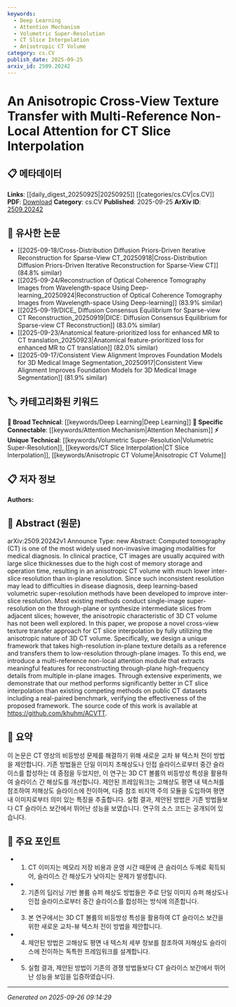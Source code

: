 ```yaml
---
keywords:
  - Deep Learning
  - Attention Mechanism
  - Volumetric Super-Resolution
  - CT Slice Interpolation
  - Anisotropic CT Volume
category: cs.CV
publish_date: 2025-09-25
arxiv_id: 2509.20242
---
```


<!-- KEYWORD_LINKING_METADATA:
{
  "processed_timestamp": "2025-09-26T09:14:29.497893",
  "vocabulary_version": "1.0",
  "selected_keywords": [
    "Deep Learning",
    "Attention Mechanism",
    "Volumetric Super-Resolution",
    "CT Slice Interpolation",
    "Anisotropic CT Volume"
  ],
  "rejected_keywords": [],
  "similarity_scores": {
    "Deep Learning": 0.85,
    "Attention Mechanism": 0.82,
    "Volumetric Super-Resolution": 0.78,
    "CT Slice Interpolation": 0.8,
    "Anisotropic CT Volume": 0.75
  },
  "extraction_method": "AI_prompt_based",
  "budget_applied": true,
  "candidates_json": {
    "candidates": [
      {
        "surface": "Deep Learning",
        "canonical": "Deep Learning",
        "aliases": [
          "DL"
        ],
        "category": "broad_technical",
        "rationale": "Deep Learning is a foundational technology in the proposed CT slice interpolation method, linking it to a wide range of related research.",
        "novelty_score": 0.3,
        "connectivity_score": 0.9,
        "specificity_score": 0.6,
        "link_intent_score": 0.85
      },
      {
        "surface": "Non-local Attention",
        "canonical": "Attention Mechanism",
        "aliases": [
          "Non-local Attention"
        ],
        "category": "specific_connectable",
        "rationale": "The non-local attention module is crucial for texture transfer, connecting this work to broader attention mechanism research.",
        "novelty_score": 0.55,
        "connectivity_score": 0.88,
        "specificity_score": 0.8,
        "link_intent_score": 0.82
      },
      {
        "surface": "Volumetric Super-Resolution",
        "canonical": "Volumetric Super-Resolution",
        "aliases": [
          "3D Super-Resolution"
        ],
        "category": "unique_technical",
        "rationale": "This technique is central to the paper's contribution, offering a unique approach to improving CT slice resolution.",
        "novelty_score": 0.7,
        "connectivity_score": 0.65,
        "specificity_score": 0.85,
        "link_intent_score": 0.78
      },
      {
        "surface": "CT Slice Interpolation",
        "canonical": "CT Slice Interpolation",
        "aliases": [
          "Computed Tomography Slice Interpolation"
        ],
        "category": "unique_technical",
        "rationale": "The main focus of the paper, providing a specific application area for linking with medical imaging research.",
        "novelty_score": 0.65,
        "connectivity_score": 0.7,
        "specificity_score": 0.9,
        "link_intent_score": 0.8
      },
      {
        "surface": "Anisotropic CT Volume",
        "canonical": "Anisotropic CT Volume",
        "aliases": [
          "Anisotropic Computed Tomography Volume"
        ],
        "category": "unique_technical",
        "rationale": "This concept is critical for understanding the challenges addressed by the paper, linking it to specific imaging challenges.",
        "novelty_score": 0.68,
        "connectivity_score": 0.6,
        "specificity_score": 0.88,
        "link_intent_score": 0.75
      }
    ],
    "ban_list_suggestions": [
      "method",
      "experiment",
      "performance"
    ]
  },
  "decisions": [
    {
      "candidate_surface": "Deep Learning",
      "resolved_canonical": "Deep Learning",
      "decision": "linked",
      "scores": {
        "novelty": 0.3,
        "connectivity": 0.9,
        "specificity": 0.6,
        "link_intent": 0.85
      }
    },
    {
      "candidate_surface": "Non-local Attention",
      "resolved_canonical": "Attention Mechanism",
      "decision": "linked",
      "scores": {
        "novelty": 0.55,
        "connectivity": 0.88,
        "specificity": 0.8,
        "link_intent": 0.82
      }
    },
    {
      "candidate_surface": "Volumetric Super-Resolution",
      "resolved_canonical": "Volumetric Super-Resolution",
      "decision": "linked",
      "scores": {
        "novelty": 0.7,
        "connectivity": 0.65,
        "specificity": 0.85,
        "link_intent": 0.78
      }
    },
    {
      "candidate_surface": "CT Slice Interpolation",
      "resolved_canonical": "CT Slice Interpolation",
      "decision": "linked",
      "scores": {
        "novelty": 0.65,
        "connectivity": 0.7,
        "specificity": 0.9,
        "link_intent": 0.8
      }
    },
    {
      "candidate_surface": "Anisotropic CT Volume",
      "resolved_canonical": "Anisotropic CT Volume",
      "decision": "linked",
      "scores": {
        "novelty": 0.68,
        "connectivity": 0.6,
        "specificity": 0.88,
        "link_intent": 0.75
      }
    }
  ]
}
-->

# An Anisotropic Cross-View Texture Transfer with Multi-Reference Non-Local Attention for CT Slice Interpolation

## 📋 메타데이터

**Links**: [[daily_digest_20250925|20250925]] [[categories/cs.CV|cs.CV]]
**PDF**: [Download](https://arxiv.org/pdf/2509.20242.pdf)
**Category**: cs.CV
**Published**: 2025-09-25
**ArXiv ID**: [2509.20242](https://arxiv.org/abs/2509.20242)

## 🔗 유사한 논문
- [[2025-09-18/Cross-Distribution Diffusion Priors-Driven Iterative Reconstruction for Sparse-View CT_20250918|Cross-Distribution Diffusion Priors-Driven Iterative Reconstruction for Sparse-View CT]] (84.8% similar)
- [[2025-09-24/Reconstruction of Optical Coherence Tomography Images from Wavelength-space Using Deep-learning_20250924|Reconstruction of Optical Coherence Tomography Images from Wavelength-space Using Deep-learning]] (83.9% similar)
- [[2025-09-19/DICE_ Diffusion Consensus Equilibrium for Sparse-view CT Reconstruction_20250919|DICE: Diffusion Consensus Equilibrium for Sparse-view CT Reconstruction]] (83.0% similar)
- [[2025-09-23/Anatomical feature-prioritized loss for enhanced MR to CT translation_20250923|Anatomical feature-prioritized loss for enhanced MR to CT translation]] (82.0% similar)
- [[2025-09-17/Consistent View Alignment Improves Foundation Models for 3D Medical Image Segmentation_20250917|Consistent View Alignment Improves Foundation Models for 3D Medical Image Segmentation]] (81.9% similar)

## 🏷️ 카테고리화된 키워드
**🧠 Broad Technical**: [[keywords/Deep Learning|Deep Learning]]
**🔗 Specific Connectable**: [[keywords/Attention Mechanism|Attention Mechanism]]
**⚡ Unique Technical**: [[keywords/Volumetric Super-Resolution|Volumetric Super-Resolution]], [[keywords/CT Slice Interpolation|CT Slice Interpolation]], [[keywords/Anisotropic CT Volume|Anisotropic CT Volume]]

## 📋 저자 정보

**Authors:** 

## 📄 Abstract (원문)

arXiv:2509.20242v1 Announce Type: new 
Abstract: Computed tomography (CT) is one of the most widely used non-invasive imaging modalities for medical diagnosis. In clinical practice, CT images are usually acquired with large slice thicknesses due to the high cost of memory storage and operation time, resulting in an anisotropic CT volume with much lower inter-slice resolution than in-plane resolution. Since such inconsistent resolution may lead to difficulties in disease diagnosis, deep learning-based volumetric super-resolution methods have been developed to improve inter-slice resolution. Most existing methods conduct single-image super-resolution on the through-plane or synthesize intermediate slices from adjacent slices; however, the anisotropic characteristic of 3D CT volume has not been well explored. In this paper, we propose a novel cross-view texture transfer approach for CT slice interpolation by fully utilizing the anisotropic nature of 3D CT volume. Specifically, we design a unique framework that takes high-resolution in-plane texture details as a reference and transfers them to low-resolution through-plane images. To this end, we introduce a multi-reference non-local attention module that extracts meaningful features for reconstructing through-plane high-frequency details from multiple in-plane images. Through extensive experiments, we demonstrate that our method performs significantly better in CT slice interpolation than existing competing methods on public CT datasets including a real-paired benchmark, verifying the effectiveness of the proposed framework. The source code of this work is available at https://github.com/khuhm/ACVTT.

## 📝 요약

이 논문은 CT 영상의 비등방성 문제를 해결하기 위해 새로운 교차 뷰 텍스처 전이 방법을 제안합니다. 기존 방법들은 단일 이미지 초해상도나 인접 슬라이스로부터 중간 슬라이스를 합성하는 데 중점을 두었지만, 이 연구는 3D CT 볼륨의 비등방성 특성을 활용하여 슬라이스 간 해상도를 개선합니다. 제안된 프레임워크는 고해상도 평면 내 텍스처를 참조하여 저해상도 슬라이스에 전이하며, 다중 참조 비지역 주의 모듈을 도입하여 평면 내 이미지로부터 의미 있는 특징을 추출합니다. 실험 결과, 제안된 방법은 기존 방법들보다 CT 슬라이스 보간에서 뛰어난 성능을 보였습니다. 연구의 소스 코드는 공개되어 있습니다.

## 🎯 주요 포인트

- 1. CT 이미지는 메모리 저장 비용과 운영 시간 때문에 큰 슬라이스 두께로 획득되어, 슬라이스 간 해상도가 낮아지는 문제가 발생합니다.
- 2. 기존의 딥러닝 기반 볼륨 슈퍼 해상도 방법들은 주로 단일 이미지 슈퍼 해상도나 인접 슬라이스로부터 중간 슬라이스를 합성하는 방식에 의존합니다.
- 3. 본 연구에서는 3D CT 볼륨의 비등방성 특성을 활용하여 CT 슬라이스 보간을 위한 새로운 교차-뷰 텍스처 전이 방법을 제안합니다.
- 4. 제안된 방법은 고해상도 평면 내 텍스처 세부 정보를 참조하여 저해상도 슬라이스에 전이하는 독특한 프레임워크를 설계합니다.
- 5. 실험 결과, 제안된 방법이 기존의 경쟁 방법들보다 CT 슬라이스 보간에서 뛰어난 성능을 보임을 입증하였습니다.


---

*Generated on 2025-09-26 09:14:29*